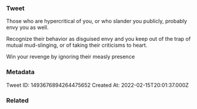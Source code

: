 ### Tweet
Those who are hypercritical of you, or who slander you publicly, probably envy you as well.

Recognize their behavior as disguised envy and you keep out of the trap of mutual mud-slinging, or of taking their criticisms to heart.

Win your revenge by ignoring their measly presence

### Metadata
Tweet ID: 1493676894264475652
Created At: 2022-02-15T20:01:37.000Z

### Related


